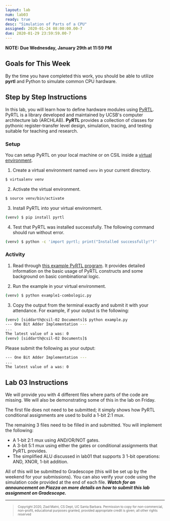 ```yaml
---
layout: lab
num: lab03
ready: true
desc: "Simulation of Parts of a CPU"
assigned: 2020-01-24 08:00:00.00-7
due: 2020-01-29 23:59:59.00-7
---
```


**NOTE: Due Wednesday, January 29th at 11:59 PM**

## Goals for This Week
By the time you have completed this work, you should be able to 
utilize **pyrtl** and Python to simulate common CPU hardware.

## Step by Step Instructions

In this lab, you will learn how to define hardware modules using [PyRTL](https://ucsbarchlab.github.io/PyRTL/). PyRTL is a library developed and maintained by UCSB's computer architecture lab (ARCHLAB). **PyRTL** provides a collection of classes for pythonic register-transfer level design, simulation, tracing, and testing suitable for teaching and research.

### Setup

You can setup PyRTL on your local machine or on CSIL inside a [virtual environment](https://docs.python-guide.org/dev/virtualenvs/).

1. Create a virtual environment named `venv` in your current directory.
```bash
$ virtualenv venv
```

2. Activate the virtual environment.
```bash
$ source venv/bin/activate
```

3. Install PyRTL into your virtual environment.
```bash
(venv) $ pip install pyrtl
```

4. Test that PyRTL was installed successfully. The following command should run without error.
```bash
(venv) $ python -c 'import pyrtl; print("Installed successfully!")'
```

### Activity

1. Read through [this example PyRTL program](https://github.com/UCSBarchlab/PyRTL/blob/development/examples/example1-combologic.py). It provides detailed information on the basic usage of PyRTL constructs and some background on basic combinational logic.

2. Run the example in your virtual environment.
```bash
(venv) $ python example1-combologic.py
```

3. Copy the output from the terminal exactly and submit it with your attendance. For example, if your output is the following:
```bash
(venv) [siddarth@csil-02 Documents]$ python example.py
--- One Bit Adder Implementation ---
...
The latest value of a was: 0
(venv) [siddarth@csil-02 Documents]$
```

Please submit the following as your output:
```bash
--- One Bit Adder Implementation ---
...
The latest value of a was: 0
```

## Lab 03 Instructions

We will provide you with 4 different files where parts of the code are missing. We will also be demonstrating some of this in the lab on Friday.

The first file does not need to be submitted; it simply shows how PyRTL conditional assignments are used to build a 1-bit 2:1 mux.

The remaining 3 files need to be filled in and submitted. You will implement the following:
- A 1-bit 2:1 mux using AND/OR/NOT gates.
- A 3-bit 5:1 mux using either the gates or conditional assignments that PyRTL provides.
- The simplified ALU discussed in lab01 that supports 3 1-bit operations: AND, XNOR, 1-bit addition.

All of this will be submitted to Gradescope (this will be set up by the weekend for your submissions). You can also verify your code using the simulation code provided at the end of each file. ***Watch for an announcement on Piazza on more details on how to submit this lab assignment on Gradescope.***


<hr>
<blockquote><font size="1">
Copyright 2020, Ziad Matni, CS Dept, UC Santa Barbara. Permission to copy for non-commercial, non-profit, educational purposes granted, provided appropriate credit is given;  all other rights reserved
</font></blockquote>
